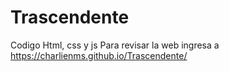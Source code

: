 # Trascendente
 Codigo Html, css y js
 Para revisar la web ingresa a https://charlienms.github.io/Trascendente/
